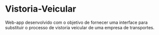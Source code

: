 # Vistoria-Veicular
Web-app desenvolvido com o objetivo de fornecer uma interface para substituir o processo de vistoria veicular de uma empresa de transportes.

